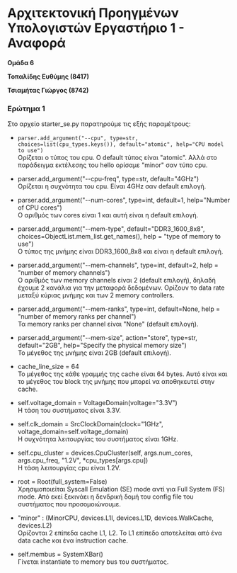 # Αρχιτεκτονική Προηγμένων Υπολογιστών Εργαστήριο 1 - Αναφορά

**Ομάδα 6**

**Τοπαλίδης Ευθύμης (8417)**

**Τσιαμήτας Γιώργος (8742)**

### Ερώτημα 1
Στο αρχείο starter_se.py παρατηρούμε τις εξής παραμέτρους:
* ```parser.add_argument("--cpu", type=str, choices=list(cpu_types.keys()), default="atomic", help="CPU model to use")```  
  Ορίζεται ο τύπος του cpu. Ο default τύπος είναι "atomic". Αλλά στο παράδειγμα εκτέλεσης του hello ορίσαμε "minor" σαν τύπο cpu.

* parser.add_argument("--cpu-freq", type=str, default="4GHz")  
  Ορίζεται η συχνότητα του cpu. Είναι 4GHz σαν default επιλογή.

* parser.add_argument("--num-cores", type=int, default=1, help="Number of CPU cores")  
  Ο αριθμός των cores είναι 1 και αυτή είναι η default επιλογή.

* parser.add_argument("--mem-type", default="DDR3_1600_8x8", choices=ObjectList.mem_list.get_names(), help = "type of memory to use")  
  Ο τύπος της μνήμης είναι DDR3_1600_8x8 και είναι η default επιλογή.

* parser.add_argument("--mem-channels", type=int, default=2, help = "number of memory channels")  
  Ο αριθμός των memory channels είναι 2 (default επιλογή), δηλαδή έχουμε 2 κανάλια για την μεταφορά δεδομένων. Ορίζουν το data rate μεταξύ κύριας μνήμης και των 2 memory controllers.

* parser.add_argument("--mem-ranks", type=int, default=None, help = "number of memory ranks per channel")  
  Τα memory ranks per channel είναι "None" (default επιλογή).

* parser.add_argument("--mem-size", action="store", type=str, default="2GB", help="Specify the physical memory size")  
  Το μέγεθος της μνήμης είναι 2GB (default επιλογή).

* cache_line_size = 64  
  Το μέγεθος της κάθε γραμμής της cache είναι 64 bytes. Αυτό είναι και το μέγεθος του block της μνήμης που μπορεί να αποθηκευτεί στην cache.

* self.voltage_domain = VoltageDomain(voltage="3.3V")  
  Η τάση του συστήματος είναι 3.3V.

* self.clk_domain = SrcClockDomain(clock="1GHz", voltage_domain=self.voltage_domain)  
  Η συχνότητα λειτουργίας του συστήματος είναι 1GHz.

* self.cpu_cluster = devices.CpuCluster(self, args.num_cores, args.cpu_freq, "1.2V", *cpu_types[args.cpu])  
  Η τάση λειτουργίας cpu είναι 1.2V.

* root = Root(full_system=False)  
  Χρησιμοποιείται Syscall Emulation (SE) mode αντί για Full System (FS) mode. Από εκεί ξεκινάει η δενδρική δομή του config file του συστήματος που προσομοιώνουμε.

* "minor" : (MinorCPU, devices.L1I, devices.L1D, devices.WalkCache, devices.L2)  
  Ορίζονται 2 επίπεδα cache L1, L2. Το L1 επίπεδο αποτελείται από ένα data cache και ένα instruction cache.

* self.membus = SystemXBar()  
  Γίνεται instantiate το memory bus του συστήματος.
